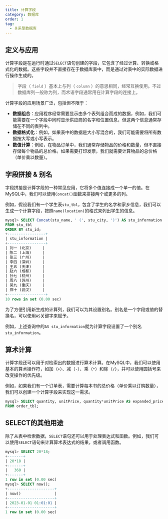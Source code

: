 ```yaml
---
title: 计算字段
category: 数据库
order: 1
tag:
  - 关系型数据库
---
```


## 定义与应用

计算字段是在运行时通过`SELECT`语句创建的字段，它包含了经过计算、转换或格式化的数据。这些字段并不直接存在于数据库表中，而是通过对表中的实际数据进行操作生成的。

> 字段（ `field` ）基本上与列（ `column` ）的意思相同，经常互换使用。不过数据库列一般称为列，而术语字段通常用在计算字段的连接上。

计算字段的应用场景广泛，包括但不限于：

- **数据组合**：应用程序经常需要显示由多个表列组合而成的数据，例如，我们可能需要在一个字段中同时显示供应商的名字和位置信息，但这两个信息通常存储在不同的表列中。
- **数据格式化**：例如，如果表中的数据是大小写混合的，我们可能需要将所有数据按大写或小写表示。
- **数值计算**：例如，在物品订单中，我们通常存储物品的价格和数量，但不直接存储每个物品的总价格。如果需要打印发票，我们就需要计算物品的总价格（单价乘以数量）。

## 字段拼接 & 别名

字段拼接是计算字段的一种常见应用，它将多个值连接成一个单一的值。在MySQL中，我们可以使用`Concat()`函数来拼接两个或更多的列。

例如，假设我们有一个学生表`stu_tbl`，包含了学生的名字和家乡信息，我们可以生成一个计算字段，按照`name(location)`的格式来列出学生的信息。

```sql
mysql> SELECT Concat(stu_name, ' (', stu_city, ')') AS stu_information
FROM stu_tbl
ORDER BY stu_id;
+-----------------+
| stu_information |
+-----------------+
| 刘一 (北京)     |
| 陈二 (上海)     |
| 张三 (广州)     |
| 李四 (深圳)     |
| 王五 (天津)     |
| 赵六 (成都)     |
| 孙七 (杭州)     |
| 周八 (苏州)     |
| 吴九 (重庆)     |
| 郑十 (武汉)     |
+-----------------+
10 rows in set (0.00 sec)
```

为了方便引用新生成的计算列，我们可以为其设置别名。别名是一个字段或值的替换名，可以使用`AS`关键字来赋予。

例如，上述查询中的`AS stu_information`就为计算字段设置了一个别名`stu_information`。

## 算术计算

计算字段还可以用于对检索出的数据进行算术计算。在MySQL中，我们可以使用基本的算术操作符，如加（`+`）、减（`-`）、乘（`*`）和除（`/`），并可以使用圆括号来改变操作的优先级。

例如，如果我们有一个订单表，需要计算每本书的总价格（单价乘以订购数量），我们可以创建一个计算字段来实现这一需求。

```sql
mysql> SELECT quantity, unitPrice, quantity*unitPrice AS expanded_price
FROM order_tbl;
```

## SELECT的其他用途

除了从表中检索数据，`SELECT`语句还可以用于处理表达式和函数。例如，我们可以使用`SELECT`语句来计算算术表达式的结果，或者调用函数。

```sql
mysql> SELECT 20*18;
+-------+
| 20*18 |
+-------+
|   360 |
+-------+
1 row in set (0.00 sec)
mysql> SELECT now();
+---------------------+
| now()               |
+---------------------+
| 2023-01-01 01:01:01 |
+---------------------+
1 row in set (0.00 sec)
```